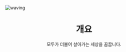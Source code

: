 ![waving](https://capsule-render.vercel.app/api?type=waving&height=200&text=Hello&fontAlign=80&fontAlignY=40&color=gradient)

<div align="center">
  <h1>개요</h1>

  모두가 더불어 살아가는 세상을 꿈꿉니다.
</div>

